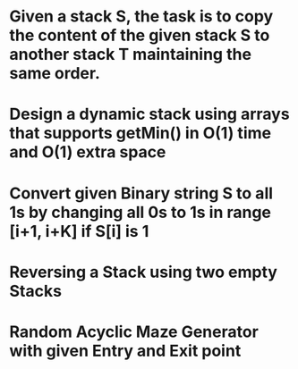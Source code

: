 # Given a stack S, the task is to copy the content of the given stack S to another stack T maintaining the same order.

# Design a dynamic stack using arrays that supports getMin() in O(1) time and O(1) extra space

# Convert given Binary string S to all 1s by changing all 0s to 1s in range [i+1, i+K] if S[i] is 1

# Reversing a Stack using two empty Stacks

# Random Acyclic Maze Generator with given Entry and Exit point
